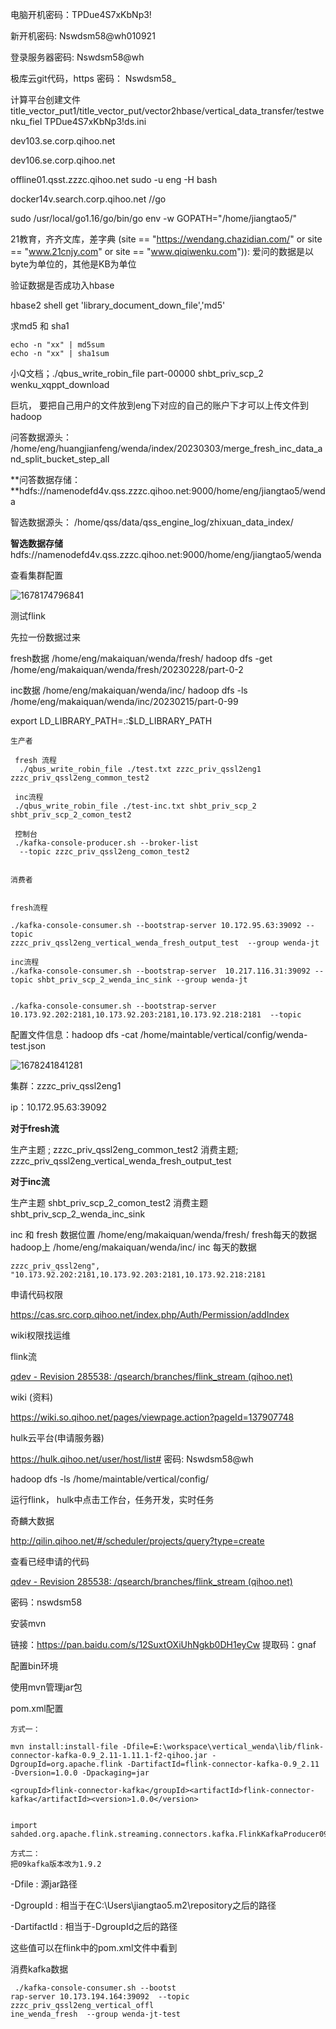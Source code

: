 电脑开机密码：TPDue4S7xKbNp3!

新开机密码: Nswdsm58@wh010921

登录服务器密码: Nswdsm58@wh

极库云git代码，https 密码： Nswdsm58_

计算平台创建文件title_vector_put1/title_vector_put/vector2hbase/vertical_data_transfer/testwenku_fiel	TPDue4S7xKbNp3!ds.ini

dev103.se.corp.qihoo.net

dev106.se.corp.qihoo.net

offline01.qsst.zzzc.qihoo.net			sudo -u eng -H bash

docker14v.search.corp.qihoo.net   //go

sudo /usr/local/go1.16/go/bin/go env -w GOPATH="/home/jiangtao5/"



21教育，齐齐文库，差字典
(site == "https://wendang.chazidian.com/" or site == "www.21cnjy.com" or site == "www.qiqiwenku.com")): 爱问的数据是以byte为单位的，其他是KB为单位



验证数据是否成功入hbase

hbase2 shell   	get 'library_document_down_file','md5'

求md5 和 sha1

~~~ |
echo -n "xx" | md5sum
echo -n "xx" | sha1sum
~~~

小Q文档；./qbus_write_robin_file part-00000 shbt_priv_scp_2 wenku_xqppt_download

巨坑， 要把自己用户的文件放到eng下对应的自己的账户下才可以上传文件到hadoop

问答数据源头：
/home/eng/huangjianfeng/wenda/index/20230303/merge_fresh_inc_data_and_split_bucket_step_all

**问答数据存储：**hdfs://namenodefd4v.qss.zzzc.qihoo.net:9000/home/eng/jiangtao5/wenda

智选数据源头：
/home/qss/data/qss_engine_log/zhixuan_data_index/

**智选数据存储**
hdfs://namenodefd4v.qss.zzzc.qihoo.net:9000/home/eng/jiangtao5/wenda



查看集群配置

![1678174796841](C:\Users\jiangtao5\AppData\Roaming\Typora\typora-user-images\1678174796841.png)



测试flink

先拉一份数据过来

fresh数据
/home/eng/makaiquan/wenda/fresh/ 
hadoop dfs -get /home/eng/makaiquan/wenda/fresh/20230228/part-0-2

inc数据
/home/eng/makaiquan/wenda/inc/ 
hadoop dfs -ls /home/eng/makaiquan/wenda/inc/20230215/part-0-99

 export LD_LIBRARY_PATH=.:$LD_LIBRARY_PATH

~~~
生产者 
 
 fresh 流程
  ./qbus_write_robin_file ./test.txt zzzc_priv_qssl2eng1 zzzc_priv_qssl2eng_common_test2
 
 inc流程
 ./qbus_write_robin_file ./test-inc.txt shbt_priv_scp_2 shbt_priv_scp_2_comon_test2
 
 控制台
 ./kafka-console-producer.sh --broker-list
  --topic zzzc_priv_qssl2eng_comon_test2
 
 
消费者


fresh流程

./kafka-console-consumer.sh --bootstrap-server 10.172.95.63:39092 --topic 
zzzc_priv_qssl2eng_vertical_wenda_fresh_output_test  --group wenda-jt

inc流程
./kafka-console-consumer.sh --bootstrap-server  10.217.116.31:39092 --topic shbt_priv_scp_2_wenda_inc_sink --group wenda-jt


./kafka-console-consumer.sh --bootstrap-server 10.173.92.202:2181,10.173.92.203:2181,10.173.92.218:2181  --topic 
~~~

配置文件信息：hadoop dfs -cat /home/maintable/vertical/config/wenda-test.json

![1678241841281](C:\Users\jiangtao5\AppData\Roaming\Typora\typora-user-images\1678241841281.png)

集群：zzzc_priv_qssl2eng1

ip：10.172.95.63:39092

**对于fresh流**

生产主题 ;
zzzc_priv_qssl2eng_common_test2
消费主题;
zzzc_priv_qssl2eng_vertical_wenda_fresh_output_test

**对于inc流**

生产主题
shbt_priv_scp_2_comon_test2
消费主题
shbt_priv_scp_2_wenda_inc_sink





inc 和 fresh 数据位置
/home/eng/makaiquan/wenda/fresh/   fresh每天的数据 hadoop上
/home/eng/makaiquan/wenda/inc/       inc 每天的数据



```
zzzc_priv_qssl2eng", "10.173.92.202:2181,10.173.92.203:2181,10.173.92.218:2181
```





申请代码权限

https://cas.src.corp.qihoo.net/index.php/Auth/Permission/addIndex

wiki权限找运维

flink流

[qdev - Revision 285538: /qsearch/branches/flink_stream (qihoo.net)](https://se.src.corp.qihoo.net/qdev/qsearch/branches/flink_stream/)





wiki (资料)

https://wiki.so.qihoo.net/pages/viewpage.action?pageId=137907748



hulk云平台(申请服务器)

https://hulk.qihoo.net/user/host/list#
密码: Nswdsm58@wh





hadoop dfs -ls /home/maintable/vertical/config/



运行flink， hulk中点击工作台，任务开发，实时任务

奇麟大数据

http://qilin.qihoo.net/#/scheduler/projects/query?type=create



查看已经申请的代码

[qdev - Revision 285538: /qsearch/branches/flink_stream (qihoo.net)](https://se.src.corp.qihoo.net/qdev/qsearch/branches/flink_stream/)

密码：nswdsm58





安装mvn

链接：https://pan.baidu.com/s/12SuxtOXiUhNgkb0DH1eyCw
提取码：gnaf

配置bin环境

使用mvn管理jar包

pom.xml配置

```
方式一：

mvn install:install-file -Dfile=E:\workspace\vertical_wenda\lib/flink-connector-kafka-0.9_2.11-1.11.1-f2-qihoo.jar -DgroupId=org.apache.flink -DartifactId=flink-connector-kafka-0.9_2.11 -Dversion=1.0.0 -Dpackaging=jar

<groupId>flink-connector-kafka</groupId><artifactId>flink-connector-kafka</artifactId><version>1.0.0</version>


import sahded.org.apache.flink.streaming.connectors.kafka.FlinkKafkaProducer09;

方式二：
把09kafka版本改为1.9.2
```



-Dfile : 源jar路径

-DgroupId : 相当于在C:\Users\jiangtao5\.m2\repository之后的路径

-DartifactId : 相当于-DgroupId之后的路径

这些值可以在flink中的pom.xml文件中看到





消费kafka数据

~~~
 ./kafka-console-consumer.sh --bootst
rap-server 10.173.194.164:39092  --topic zzzc_priv_qssl2eng_vertical_offl
ine_wenda_fresh  --group wenda-jt-test
~~~


